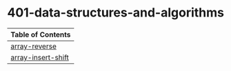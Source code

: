 # 401-data-structures-and-algorithms

| Table of Contents |
| - |
| [array-reverse]('./array-reverse/README.md') |
| [array-insert-shift]('./array-insert-shift/README.md') |